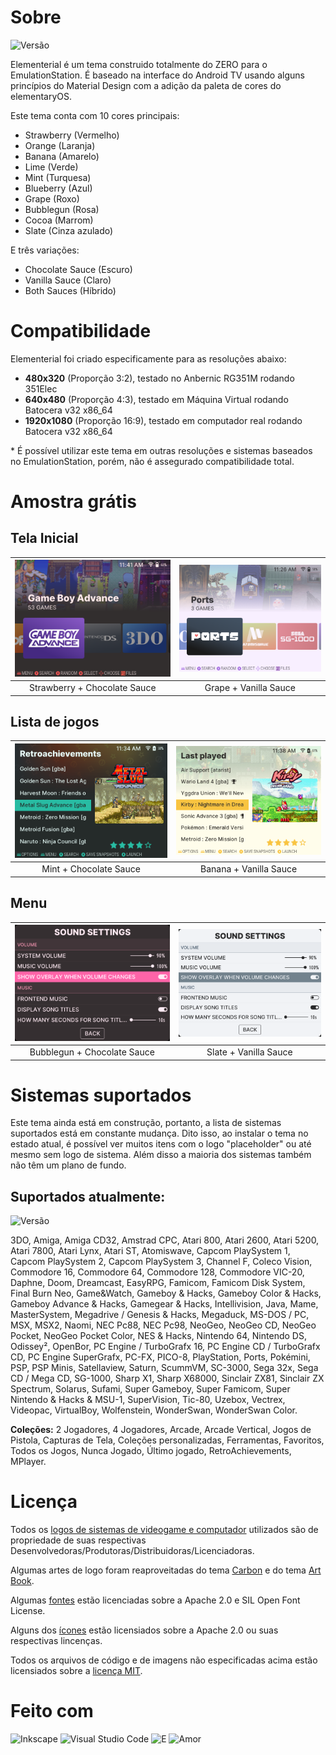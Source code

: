 # Sobre

![Versão](https://img.shields.io/badge/Versão_1.1125-de3e80?style=for-the-badge)

Elementerial é um tema construido totalmente do ZERO para o EmulationStation.
É baseado na interface do Android TV usando alguns princípios do Material Design com a adição da paleta de cores do elementaryOS.

Este tema conta com 10 cores principais:

* Strawberry (Vermelho)
* Orange (Laranja)
* Banana (Amarelo)
* Lime (Verde)
* Mint (Turquesa)
* Blueberry (Azul)
* Grape (Roxo)
* Bubblegun (Rosa)
* Cocoa (Marrom)
* Slate (Cinza azulado)

E três variações:
* Chocolate Sauce (Escuro)
* Vanilla Sauce (Claro)
* Both Sauces (Híbrido)

# Compatibilidade

Elementerial foi criado especificamente para as resoluções abaixo:

- **480x320** (Proporção 3:2), testado no Anbernic RG351M rodando 351Elec
- **640x480** (Proporção 4:3), testado em Máquina Virtual rodando Batocera v32 x86_64
- **1920x1080** (Proporção 16:9), testado em computador real rodando Batocera v32 x86_64

\* É possível utilizar este tema em outras resoluções e sistemas baseados no EmulationStation, porém,
não é assegurado compatibilidade total.

# Amostra grátis
## Tela Inicial
![](./.github/CarouselDark.png) | ![](./.github/CarouselLight.png)
:------------------------------:|:-------------------------------:
Strawberry + Chocolate Sauce    | Grape + Vanilla Sauce

## Lista de jogos
![](./.github/GamelistDark.png) | ![](./.github/GamelistLight.png)
:------------------------------:|:-------------------------------:
Mint + Chocolate Sauce          | Banana + Vanilla Sauce

## Menu
![](./.github/MenuDark.png)     | ![](./.github/MenuLight.png)
:------------------------------:|:-------------------------------:
Bubblegun + Chocolate Sauce     | Slate + Vanilla Sauce

# Sistemas suportados

Este tema ainda está em construção, portanto, a lista de sistemas suportados está em constante mudança.
Dito isso, ao instalar o tema no estado atual, é possível ver muitos itens com o logo "placeholder" ou até mesmo sem logo de sistema.
Além disso a maioria dos sistemas também não têm um plano de fundo.

## Suportados atualmente:

![Versão](https://img.shields.io/badge/Sistemas_Suportados:_88-68b723?style=for-the-badge)

3DO,
Amiga,
Amiga CD32,
Amstrad CPC,
Atari 800,
Atari 2600,
Atari 5200,
Atari 7800,
Atari Lynx,
Atari ST,
Atomiswave,
Capcom PlaySystem 1,
Capcom PlaySystem 2,
Capcom PlaySystem 3,
Channel F,
Coleco Vision,
Commodore 16,
Commodore 64,
Commodore 128,
Commodore VIC-20,
Daphne,
Doom,
Dreamcast,
EasyRPG,
Famicom,
Famicom Disk System,
Final Burn Neo,
Game&Watch,
Gameboy & Hacks,
Gameboy Color & Hacks,
Gameboy Advance & Hacks,
Gamegear & Hacks,
Intellivision,
Java,
Mame,
MasterSystem,
Megadrive / Genesis & Hacks,
Megaduck,
MS-DOS / PC,
MSX,
MSX2,
Naomi,
NEC Pc88,
NEC Pc98,
NeoGeo,
NeoGeo CD,
NeoGeo Pocket,
NeoGeo Pocket Color,
NES & Hacks,
Nintendo 64,
Nintendo DS,
Odissey²,
OpenBor,
PC Engine / TurboGrafx 16,
PC Engine CD / TurboGrafx CD,
PC Engine SuperGrafx,
PC-FX,
PICO-8,
PlayStation,
Ports,
Pokémini,
PSP,
PSP Minis,
Satellaview,
Saturn,
ScummVM,
SC-3000,
Sega 32x,
Sega CD / Mega CD,
SG-1000,
Sharp X1,
Sharp X68000,
Sinclair ZX81,
Sinclair ZX Spectrum,
Solarus,
Sufami,
Super Gameboy,
Super Famicom,
Super Nintendo & Hacks & MSU-1,
SuperVision,
Tic-80,
Uzebox,
Vectrex,
Videopac,
VirtualBoy,
Wolfenstein,
WonderSwan,
WonderSwan Color.

**Coleções:** 2 Jogadores, 4 Jogadores, Arcade, Arcade Vertical, Jogos de Pistola, Capturas de Tela, Coleções personalizadas, Ferramentas, Favoritos, Todos os Jogos, Nunca Jogado, Último jogado, RetroAchievements, MPlayer.


# Licença

Todos os [logos de sistemas de videogame e computador](./assets/logos/) utilizados são de propriedade de suas respectivas
Desenvolvedoras/Produtoras/Distribuidoras/Licenciadoras.

Algumas artes de logo foram reaproveitadas do tema [Carbon](https://github.com/RetroPie/es-theme-carbon/) e do tema [Art Book](https://github.com/anthonycaccese/es-theme-art-book-3-2).

Algumas [fontes](./assets/fonts/) estão licenciadas sobre a Apache 2.0 e SIL Open Font License.

Alguns dos [ícones](./assets/icons/) estão licensiados sobre a Apache 2.0 ou suas respectivas lincenças.

Todos os arquivos de código e de imagens não especificadas acima estão licensiados sobre a [licença MIT](./LICENSE).

# Feito com

![Inkscape](https://img.shields.io/badge/Inkscape-273445?style=for-the-badge&logo=Inkscape&logoColor=white)
![Visual Studio Code](https://img.shields.io/badge/Visual_Studio_Code-0d52bf?style=for-the-badge&logo=visual%20studio%20code&logoColor=white)
![E](https://img.shields.io/badge/E-f37329?style=for-the-badge&logoColor=white)
![Amor](https://img.shields.io/badge/Amor-de3e80?style=for-the-badge&logoColor=white)
